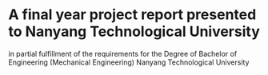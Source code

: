 # A final year project report presented to Nanyang Technological University
in partial fulfillment of the
requirements for the
Degree of Bachelor of Engineering (Mechanical Engineering)
Nanyang Technological University
